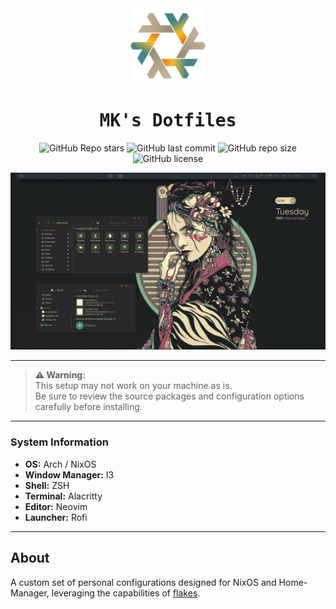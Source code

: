 <div align="center">

  <img alt="Nix-Snowflake" src="assets/nix-snowflake-gruvbox.svg" width="120px"/>

  <h1><samp>MK's Dotfiles</samp></h1>

  ![GitHub Repo stars](https://img.shields.io/github/stars/MKKHLIF/.dotfiles?style=for-the-badge&labelColor=3c3836&color=d65d0e) 
  ![GitHub last commit](https://img.shields.io/github/last-commit/MKKHLIF/.dotfiles?style=for-the-badge&labelColor=3c3836&color=fabd2f) 
  ![GitHub repo size](https://img.shields.io/github/repo-size/MKKHLIF/.dotfiles?style=for-the-badge&labelColor=3c3836&color=458588) 
  ![GitHub license](https://img.shields.io/github/license/MKKHLIF/.dotfiles?style=for-the-badge&labelColor=3c3836&color=689d6a)

  <p align="center">
    <a href="#">
      <img src="assets/ezgif-1-4bc10b931c.jpg" alt="desktop" title="desktop"/>
    </a>
  </p>

  <hr>

</div>

> **⚠️ Warning:**  
> This setup may not work on your machine as is.  
> Be sure to review the source packages and configuration options carefully before installing.

---

### System Information

- **OS:** Arch / NixOS  
- **Window Manager:** I3  
- **Shell:** ZSH  
- **Terminal:** Alacritty  
- **Editor:** Neovim  
- **Launcher:** Rofi  

---

## About

A custom set of personal configurations designed for NixOS and Home-Manager, leveraging the capabilities of [flakes](https://nixos.wiki/wiki/Flakes).
